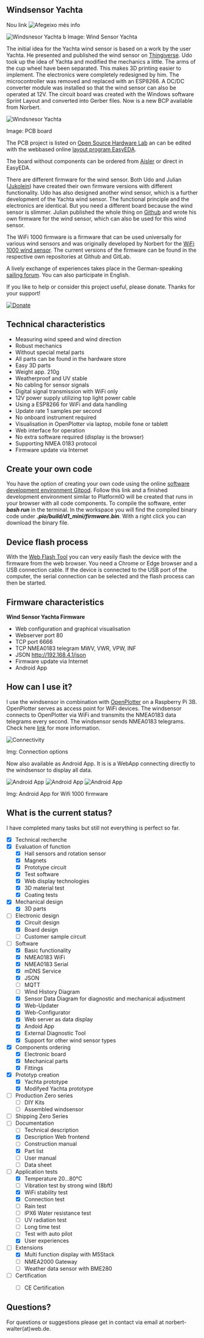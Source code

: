 ## Windsensor Yachta

Nou link
![Afegeixo més info](https://open-boat-projects.org/en/zusammenbauanleitung-windsensor-yachta/)

![Windsnesor Yachta](project/pictures/Yachta_Windsensor.jpg)
b
Image: Wind Sensor Yachta
 
The initial idea for the Yachta wind sensor is based on a work by the user Yachta. He presented and published the wind sensor on [Thingiverse](https://www.thingiverse.com/thing:2261719). Udo took up the idea of ​​Yachta and modified the mechanics a little. The arms of the cup wheel have been separated. This makes 3D printing easier to implement. The electronics were completely redesigned by him. The microcontroller was removed and replaced with an ESP8266. A DC/DC converter module was installed so that the wind sensor can also be operated at 12V. The circuit board was created with the Windows software Sprint Layout and converted into Gerber files. Now is a new BCP available from Norbert.

![Windsnesor Yachta](project/pictures/Top_3D_Yachta.png)

Image: PCB board

The PCB project is listed on [Open Source Hardware Lab](https://oshwlab.com/) an can be edited with the webbased online [layout program EasyEDA](https://easyeda.com/norbert-walter/projects).

The board without components can be ordered from [Aisler](https://aisler.net/p/VTNPJWKQ) or direct in EasyEDA.

There are different firmware for the wind sensor. Both Udo and Julian ([Jukolein](https://github.com/jukolein/NMEA0183-Windsensor)) have created their own firmware versions with different functionality. Udo has also designed another wind sensor, which is a further development of the Yachta wind sensor. The functional principle and the electronics are identical. But you need a different board because the wind sensor is slimmer. Julian published the whole thing on [Github](https://github.com/jukolein/NMEA0183-Windsensor) and wrote his own firmware for the wind sensor, which can also be used for this wind sensor. 

The WiFi 1000 firmware is a firmware that can be used universally for various wind sensors and was originally developed by Norbert for the [WiFi 1000 wind sensor](https://gitlab.com/norbertwalter67/Windsensor_WiFi_1000). The current versions of the firmware can be found in the respective own repositories at Github and GitLab.

A lively exchange of experiences takes place in the German-speaking [sailing forum](https://www.segeln-forum.de/board194-boot-technik/board195-open-boat-projects-org/79131-windsensor-ii-iii/). You can also participate in English.

If you like to help or consider this project useful, please donate. Thanks for your support!

[![Donate](project/pictures/Donate.gif)](https://www.paypal.com/cgi-bin/webscr?cmd=_s-xclick&hosted_button_id=5QZJZBM252F2L)

## Technical characteristics

* Measuring wind speed and wind direction
* Robust mechanics
* Without special metal parts
* All parts can be found in the hardware store
* Easy 3D parts
* Weight app. 210g
* Weatherproof and UV stable
* No cabling for sensor signals
* Digital signal transmission with WiFi only
* 12V power supply utilizing top light power cable
* Using a ESP8266 for WiFi and data handling
* Update rate 1 samples per second
* No onboard instrument required
* Visualisation in OpenPlotter via laptop, mobile fone or tablett
* Web interface for operation
* No extra software required (display is the browser)
* Supporting  NMEA 0183 protocol
* Firmware update via Internet

## Create your own code

You have the option of creating your own code using the online [software development environment Gitpod](https://gitpod.io/#https://github.com/norbert-walter/Windsensor_Yachta). Follow this link and a finished development environment similar to PlatformIO will be created that runs in your browser with all code components. To compile the software, enter ***bash run*** in the terminal. In the workspace you will find the compiled binary code under ***.pio/build/d1_mini/firmware.bin***. With a right click you can download the binary file.

## Device flash process

With the [Web Flash Tool](https://norbert-walter.github.io/Windsensor_Yachta/flash_tool/esp_flash_tool.html) you can very easily flash the device with the firmware from the web browser. You need a Chrome or Edge browser and a USB connection cable. If the device is connected to the USB port of the computer, the serial connection can be selected and the flash process can then be started.

## Firmware characteristics

**Wind Sensor Yachta Firmware**
* Web configuration and graphical visualisation
* Webserver port 80
* TCP port 6666
* TCP NMEA0183 telegram MWV, VWR, VPW, INF
* JSON http://192.168.4.1/json
* Firmware update via Internet
* Android App

## How can I use it?

I use the windsensor in combination with [OpenPlotter](http://www.sailoog.com/openplotter) on a Raspberry Pi 3B. OpenPlotter serves as access point for WiFi devices. The windsensor connects to OpenPlotter via WiFi and transmits the NMEA0183 data telegrams every second. The windsensor sends NMEA0183 telegrams. Check here [link](http://www.nmea.de/nmea0183datensaetze.html) for more information. 

![Connectivity](project/pictures/Windsensor_Raspi_Handy_Laptop_M5Stack.png)

Img: Connection options

Now also available as Android App. It is is a WebApp connecting directly to the windsensor to display all data.

![Android App](project/pictures/AppStart.png)
![Android App](project/pictures/AppInstrument1.png)
![Android App](project/pictures/AppInstrument2.png)

Img: Android App for Wifi 1000 firmware

## What is the current status?

I have completed many tasks but still not everything is perfect so far.

- [x] Technical recherche
- [x] Evaluation of function
    - [x] Hall sensors and rotation sensor
    - [x] Magnets
    - [x] Prototype circuit
    - [x] Test software
    - [x] Web display technologies
    - [x] 3D material test
    - [x] Coating tests
- [x] Mechanical design
    - [x] 3D parts
- [ ] Electronic design
    - [x] Circuit design
    - [x] Board design
    - [ ] Customer sample circuit
- [ ] Software
    - [x] Basic functionality
    - [x] NMEA0183 WiFi
    - [x] NMEA0183 Serial
    - [x] mDNS Service
    - [x] JSON
    - [ ] MQTT
    - [ ] Wind History Diagram
    - [x] Sensor Data Diagram for diagnostic and mechanical adjustment
    - [x] Web-Updater
    - [x] Web-Configurator
    - [x] Web server as data display
    - [x] Andoid App
    - [x] External Diagnostic Tool
	- [x] Support for other wind sensor types
- [x] Components ordering
    - [x] Electronic board
    - [x] Mechanical parts
    - [x] Fittings
- [x] Prototyp creation
    - [x] Yachta prototype
    - [x] Modifyed Yachta prototype
- [ ] Production Zero series
    - [ ] DIY Kits
    - [ ] Assembled windsensor
- [ ] Shipping Zero Series
- [ ] Documentation
    - [ ] Technical description
	- [x] Description Web frontend
    - [ ] Construction manual
    - [x] Part list
    - [ ] User manual
    - [ ] Data sheet
- [ ] Application tests
    - [x] Temperature 20...80°C
    - [ ] Vibration test by strong wind (8bft)
    - [x] WiFi stability test
    - [x] Connection test
    - [ ] Rain test
    - [ ] IPX6 Water resistance test
    - [ ] UV radiation test
    - [ ] Long time test
    - [ ] Test with auto pilot
    - [x] User experiences
- [ ] Extensions
    - [x] Multi function display with M5Stack
    - [ ] NMEA2000 Gateway
    - [ ] Weather data sensor with BME280
- [ ] Certification
    - [ ] CE Certification


## Questions?

For questions or suggestions please get in contact via email at norbert-walter(at)web.de.

